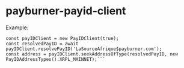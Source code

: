 # payburner-payid-client

Example:

```const {PayIDClient, PayIDAddressTypes} = require("@payburner/payburner-payid-client");
const payIDClient = new PayIDClient(true);
const resolvedPayID = await payIDClient.resolvePayID('LaSourceAfrique$payburner.com');
const address = payIDClient.seekAddressOfType(resolvedPayID, new PayIDAddressTypes().XRPL_MAINNET);```
